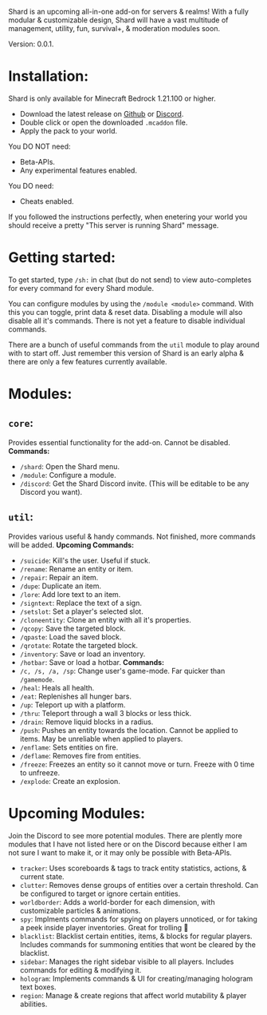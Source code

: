 Shard is an upcoming all-in-one add-on for servers & realms! With a fully modular & customizable design, Shard will have a vast multitude of management, utility, fun, survival+, & moderation modules soon.

Version: 0.0.1.

# Installation:
Shard is only available for Minecraft Bedrock 1.21.100 or higher.
- Download the latest release on [Github](https://github.com/phosxd/mc-shard) or [Discord](https://dsc.gg/mc-shard).
- Double click or open the downloaded `.mcaddon` file.
- Apply the pack to your world.

You DO NOT need:
- Beta-APIs.
- Any experimental features enabled.

You DO need:
- Cheats enabled.

If you followed the instructions perfectly, when enetering your world you should receive a pretty "This server is running Shard" message.

# Getting started:
To get started, type `/sh:` in chat (but do not send) to view auto-completes for every command for every Shard module.

You can configure modules by using the `/module <module>` command. With this you can toggle, print data & reset data. Disabling a module will also disable all it's commands. There is not yet a feature to disable individual commands.

There are a bunch of useful commands from the `util` module to play around with to start off. Just remember this version of Shard is an early alpha & there are only a few features currently available.

# Modules:
## `core`:
Provides essential functionality for the add-on. Cannot be disabled.
**Commands:**
- `/shard`: Open the Shard menu.
- `/module`: Configure a module.
- `/discord`: Get the Shard Discord invite. (This will be editable to be any Discord you want).
## `util`:
Provides various useful & handy commands. Not finished, more commands will be added.
**Upcoming Commands:**
- `/suicide`: Kill's the user. Useful if stuck.
- `/rename`: Rename an entity or item.
- `/repair`: Repair an item.
- `/dupe`: Duplicate an item.
- `/lore`: Add lore text to an item.
- `/signtext`: Replace the text of a sign.
- `/setslot`: Set a player's selected slot.
- `/cloneentity`: Clone an entity with all it's properties.
- `/qcopy`: Save the targeted block.
- `/qpaste`: Load the saved block.
- `/qrotate`: Rotate the targeted block.
- `/inventory`: Save or load an inventory.
- `/hotbar`: Save or load a hotbar.
**Commands:**
- `/c, /s, /a, /sp`: Change user's game-mode. Far quicker than `/gamemode`.
- `/heal`: Heals all health.
- `/eat`: Replenishes all hunger bars.
- `/up`: Teleport up with a platform.
- `/thru`: Teleport through a wall 3 blocks or less thick.
- `/drain`: Remove liquid blocks in a radius.
- `/push`: Pushes an entity towards the location. Cannot be applied to items. May be unreliable when applied to players.
- `/enflame`: Sets entities on fire.
- `/deflame`: Removes fire from entities.
- `/freeze`: Freezes an entity so it cannot move or turn. Freeze with 0 time to unfreeze.
- `/explode`: Create an explosion.

# Upcoming Modules:
Join the Discord to see more potential modules. There are plently more modules that I have not listed here or on the Discord because either I am not sure I want to make it, or it may only be possible with Beta-APIs.
- `tracker`: Uses scoreboards & tags to track entity statistics, actions, & current state.
- `clutter`: Removes dense groups of entities over a certain threshold. Can be configured to target or ignore certain entities.
- `worldborder`: Adds a world-border for each dimension, with customizable particles & animations.
- `spy`: Implments commands for spying on players unnoticed, or for taking a peek inside player inventories. Great for trolling 👀
- `blacklist`: Blacklist certain entities, items, & blocks for regular players. Includes commands for summoning entities that wont be cleared by the blacklist.
- `sidebar`: Manages the right sidebar visible to all players. Includes commands for editing & modifying it.
- `hologram`: Implements commands & UI for creating/managing hologram text boxes.
- `region`: Manage & create regions that affect world mutability & player abilities.
